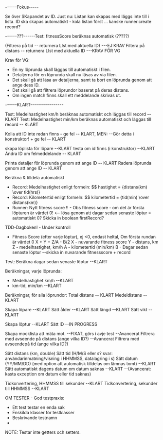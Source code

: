 


------Fokus-----


Se över SKapandet av ID. Just nu: Listan kan skapas med läggs inte till i lista. 
ID ska skapas automatiskt - kola listan först ... kanske runner.create record?




------???------Test: fitnessScore beräknas automatisk (?????)

(Filtrera på tid -- returnera LIst<String> med aktuella ID) ---EJ KRAV
Filtera på distans -- returnera LIst<String> med aktuella ID ---KRAV FÖR VG

Krav för VG: 

- En ny löprunda skall läggas till automatiskt i filen. 
- Detaljerna för en löprunda skall nu läsas av via filen. 
- Det skall gå att läsa av detaljerna, samt ta bort en löprunda genom att ange dess ID. 
- Det skall gå att filtrera löprundor baserat på deras distans. 
- Om ingen match finns skall ett meddelande skrivas ut. 





------KLART-----------------

Test: Medelhastighet km/h beräknas automatiskt och läggas till record -- KLART
Test: Medelhastighet min/km beräknas automatiskt och läggas till record -- KLART

Kolla att ID inte redan finns - ge fel -- KLART, MEN: --Gör detta i konstruktor! + ge fel -- KLART

skapa löplista för löpare --KLART
testa om id finns (i konstruktor) --KLART
Ändra ID om felmeddelande -- KLART

Printa detaljer för löprunda genom att ange ID -- KLART
Radera löprunda genom att ange ID -- KLART


Beräkna & tilldela automatiskt

- Record: Medelhastighet enligt formeln: $$ hastighet = {distans(km) \over tid(hrs)} 
- Record: Kilometertid enligt formeln: $$ kilometertid = {tid(min) \over distans(km)}
- Runner: Nytt fitness score
!! - Obs fitness score - om det är första löpturen är värdet 0! <-- lösa genom att dagar sedan senaste löptur = automatiskt 0? Skicka in boolean firstRecord?


TDD-Dagboken! - Under kontroll
- Fitness Score (efter varje löptur), ej <0, endast heltal, Om första rundan är värdet 0
X + Y + Z/A - B/2
X - nuvarande fitness score
Y - distans, km
Z - medelhastighet, km/h
A - kilometertid (min/km)
B - Dagar sedan senaste löptur
 --skicka in nuvarande fitnessscore + record


Test: Beräkna dagar sedan senaste löptur --KLART

Beräkningar, varje löprunda: 
- Medelhastighet km/h --KLART
- km-tid, min/km --KLART

Beräkningar, för alla löprundor:
Total distans -- KLART
Medeldistans -- KLART


Skapa löpare --KLART
Sätt ålder --KLART
Sätt längd --KLART
Sätt vikt --KLART


Skapa löptur --KLART
Sätt ID --IN PROGRESS


Skapa mocklista att mäta mot. --FIXAT, görs i avje test
--Avancerat Filtrera med avseende på distans (ange vilka ID?)
--Avancerat  Filtrera med avseendepå tid (ange vilka ID?)


Sätt distans (km, double)
Sätt tid (H/M/S eller s? svar: användarinmatning/visning i HHMMSS, datalagring i s)
Sätt datum (YY/MM/DD) (med option att automatisk tilldelas om lämnas tomt) --KLART
Sätt automatiskt dagens datum om datum saknas --KLART
--(Avancerat: kasta exception om datum eller tid saknas)

Tidkonvertering, HHMMSS till sekunder --KLART
Tidkonvertering, sekunder till HHMMSS --KLART




OM TESTER - 
God testpraxis: 
- Ett test testar en enda sak
- Enskilda klasser för testklasser
- Beskrivande testnamn
- 



NOTE: Testar inte getters och setters.

